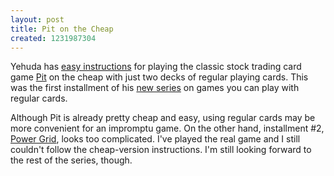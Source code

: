 ```yaml
---
layout: post
title: Pit on the Cheap
created: 1231987304
---
```

Yehuda has [easy instructions](http://jergames.blogspot.com/2009/01/wielding-decks-1-pit.html) for playing the classic stock trading card game [Pit](http://www.boardgamegeek.com/game/140) on the cheap with just two decks of regular playing cards.  This was the first installment of his [new series](http://jergames.blogspot.com/search/label/wielding%20the%20decks) on games you can play with regular cards.<!--break-->

Although Pit is already pretty cheap and easy, using regular cards may be more convenient for an impromptu game.  On the other hand, installment #2, [Power Grid](http://jergames.blogspot.com/2009/01/wielding-decks-2-power-grid.html), looks too complicated.  I've played the real game and I still couldn't follow the cheap-version instructions.  I'm still looking forward to the rest of the series, though.

